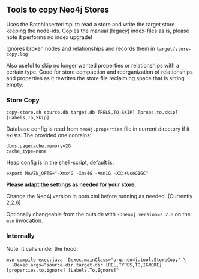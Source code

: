 ## Tools to copy Neo4j Stores

Uses the BatchInserterImpl to read a store and write the target store keeping the node-ids.
Copies the manual (legacy) index-files as is, please note it performs no index upgrade!

Ignores broken nodes and relationships and records them in `target/store-copy.log`

Also useful to skip no longer wanted properties or relationships with a certain type.
Good for store compaction and reorganization of relationships and properties as
it rewrites the store file reclaiming space that is sitting empty.

### Store Copy

    copy-store.sh source.db target.db [RELS,TO,SKIP] [props,to,skip] [Labels,To,Skip]

Database config is read from `neo4j.properties` file in current directory if it exists.
The provided one contains:

    dbms.pagecache.memory=2G
    cache_type=none

Heap config is in the shell-script, default is:

    export MAVEN_OPTS="-Xmx4G -Xms4G -Xmn1G -XX:+UseG1GC"

**Please adapt the settings as needed for your store.**

Change the Neo4j version in pom.xml before running as needed. (Currently 2.2.6)

Optionally changeable from the outside with `-Dneo4j.version=2.2.0` on the `mvn` invocation.

### Internally

Note: It calls under the hood:

    mvn compile exec:java -Dexec.mainClass="org.neo4j.tool.StoreCopy" \
      -Dexec.args="source-dir target-dir [REL,TYPES,TO,IGNORE] [properties,to,ignore] [Labels,To,Ignore]"

